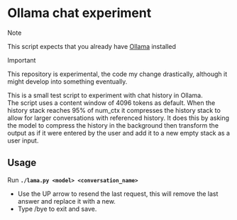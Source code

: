 # Ollama chat experiment
> [!NOTE]
> This script expects that you already have [Ollama](https://github.com/ollama/ollama) installed

> [!IMPORTANT]
> This repository is experimental, the code my change drastically,
> although it might develop into something eventually.

This is a small test script to experiment with chat history in Ollama.<br>
The script uses a content window of 4096 tokens as default.
When the history stack reaches 95% of num_ctx it compresses the history stack to
allow for larger conversations with referenced history. It does this by asking the model
to compress the history in the background then transform the output as if it were entered
by the user and add it to a new empty stack as a user input.

## Usage
Run **`./lama.py <model> <conversation_name>`**<br>
- Use the UP arrow to resend the last request, this will remove the last answer and replace it with a new.<br>
- Type /bye to exit and save.
